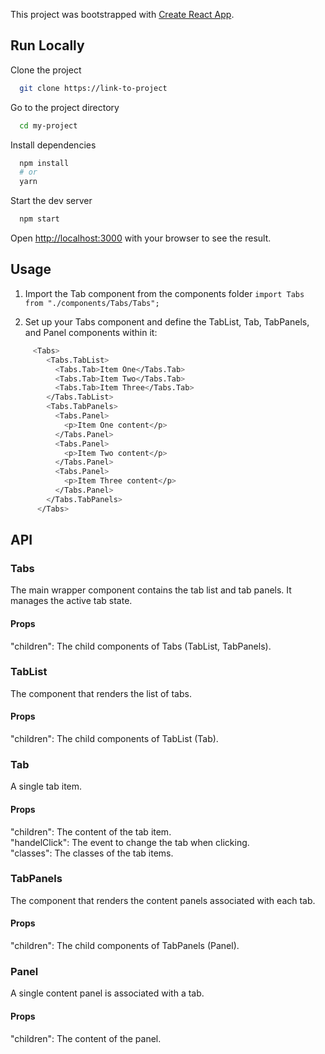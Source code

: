 This project was bootstrapped with [Create React App](https://github.com/facebook/create-react-app).
## Run Locally

Clone the project

```bash
  git clone https://link-to-project
```

Go to the project directory

```bash
  cd my-project
```

Install dependencies

```bash
  npm install
  # or
  yarn
```

Start the dev server

```bash
  npm start
```

Open [http://localhost:3000](http://localhost:3000) with your browser to see the result.

## Usage

1. Import the Tab component from the components folder
`` import Tabs from "./components/Tabs/Tabs"; ``

2. Set up your Tabs component and define the TabList, Tab, TabPanels, and Panel components within it: 
```bash
     <Tabs>
        <Tabs.TabList>
          <Tabs.Tab>Item One</Tabs.Tab>
          <Tabs.Tab>Item Two</Tabs.Tab>
          <Tabs.Tab>Item Three</Tabs.Tab>
        </Tabs.TabList>
        <Tabs.TabPanels>
          <Tabs.Panel>
            <p>Item One content</p>
          </Tabs.Panel>
          <Tabs.Panel>
            <p>Item Two content</p>
          </Tabs.Panel>
          <Tabs.Panel>
            <p>Item Three content</p>
          </Tabs.Panel>
        </Tabs.TabPanels>
      </Tabs>
```

## API
### Tabs
The main wrapper component contains the tab list and tab panels. It manages the active tab state.
#### Props
"children": The child components of Tabs (TabList, TabPanels).
<br/>
### TabList
The component that renders the list of tabs.
#### Props
"children": The child components of TabList (Tab).
<br/>
### Tab
A single tab item.
#### Props
"children": The content of the tab item.<br/>
"handelClick": The event to change the tab when clicking.<br/>
"classes": The classes of the tab items.
<br/>
### TabPanels
The component that renders the content panels associated with each tab.
#### Props
"children": The child components of TabPanels (Panel).
<br/>
### Panel
A single content panel is associated with a tab.
#### Props
"children": The content of the panel.

